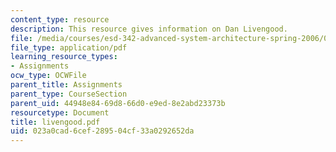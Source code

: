 ```yaml
---
content_type: resource
description: This resource gives information on Dan Livengood.
file: /media/courses/esd-342-advanced-system-architecture-spring-2006/023a0cad6cef289504cf33a0292652da_livengood.pdf
file_type: application/pdf
learning_resource_types:
- Assignments
ocw_type: OCWFile
parent_title: Assignments
parent_type: CourseSection
parent_uid: 44948e84-69d8-66d0-e9ed-8e2abd23373b
resourcetype: Document
title: livengood.pdf
uid: 023a0cad-6cef-2895-04cf-33a0292652da
---
```

